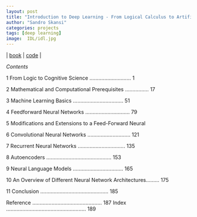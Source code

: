 ```yaml
---
layout: post
title: "Introduction to Deep Learning - From Logical Calculus to Artificial Intelligence"
author: "Sandro Skansi"
categories: projects
tags: [deep learning]
image:  IDL/idl.jpg
---
```


|
[book](https://www.amazon.com/Introduction-Deep-Learning-Intelligence-Undergraduate/dp/3319730037)
|
[code](https://github.com/Sukuna963/Introduction_to_Deep_Learning--Sandro-Skansi-)
|

*Contents*

1 From Logic to Cognitive Science ............................ 1

2 Mathematical and Computational Prerequisites ................ 17

3 Machine Learning Basics .................................. 51

4 Feedforward Neural Networks .............................. 79

5 Modifications and Extensions to a Feed-Forward Neural

6 Convolutional Neural Networks ............................. 121

7 Recurrent Neural Networks ................................ 135

8 Autoencoders ............................................ 153

9 Neural Language Models .................................. 165

10 An Overview of Different Neural Network Architectures......... 175

11 Conclusion .............................................. 185

Reference ............................................... 187
Index ...................................................... 189